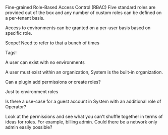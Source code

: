 Fine-grained Role-Based Access Control (RBAC)
Five standard roles are provided out of the box and any number of custom roles can be defined on a per-tenant basis.

Access to environments can be granted on a per-user basis based on specific role.

Scope!  Need to refer to that a bunch of times

Tags!

A user can exist with no environments

A user must exist within an organization, System is the built-in organization.

Can a plugin add permissions or create roles?

Just to environment roles

Is there a use-case for a guest account in System with an additional role of Operator?



Look at the permissions and see what you can't shuffle together in terms of ideas for roles.  For example, billing admin.  Could there be a network only admin easily possible?
